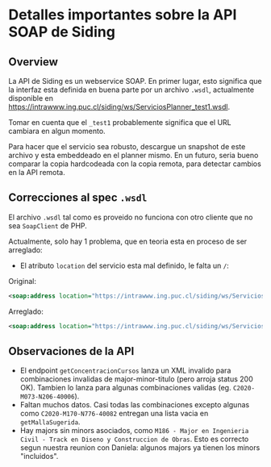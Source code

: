 
# Detalles importantes sobre la API SOAP de Siding

## Overview

La API de Siding es un webservice SOAP.
En primer lugar, esto significa que la interfaz esta definida en buena parte por un archivo `.wsdl`,
actualmente disponible en https://intrawww.ing.puc.cl/siding/ws/ServiciosPlanner_test1.wsdl.

Tomar en cuenta que el `_test1` probablemente significa que el URL cambiara en algun momento.

Para hacer que el servicio sea robusto, descargue un snapshot de este archivo y esta embeddeado en
el planner mismo.
En un futuro, seria bueno comparar la copia hardcodeada con la copia remota, para detectar cambios en
la API remota.

## Correcciones al spec `.wsdl`

El archivo `.wsdl` tal como es proveido no funciona con otro cliente que no sea `SoapClient` de PHP.

Actualmente, solo hay 1 problema, que en teoria esta en proceso de ser arreglado:

- El atributo `location` del servicio esta mal definido, le falta un `/`:

Original:

```xml
<soap:address location="https://intrawww.ing.puc.cl/siding/ws/ServiciosPlanner_test1" />
```

Arreglado:

```xml
<soap:address location="https://intrawww.ing.puc.cl/siding/ws/ServiciosPlanner_test1/" />
```

## Observaciones de la API

- El endpoint `getConcentracionCursos` lanza un XML invalido para combinaciones invalidas de major-minor-titulo (pero arroja status 200 OK). Tambien lo lanza para algunas combinaciones validas (eg. `C2020-M073-N206-40006`).
- Faltan muchos datos.
    Casi todas las combinaciones excepto algunas como `C2020-M170-N776-40082` entregan una lista vacia en `getMallaSugerida`.
- Hay majors sin minors asociados, como `M186 - Major en Ingenieria Civil - Track en Diseno y Construccion de Obras`.
    Esto es correcto segun nuestra reunion con Daniela: algunos majors ya tienen los minors "incluidos".
